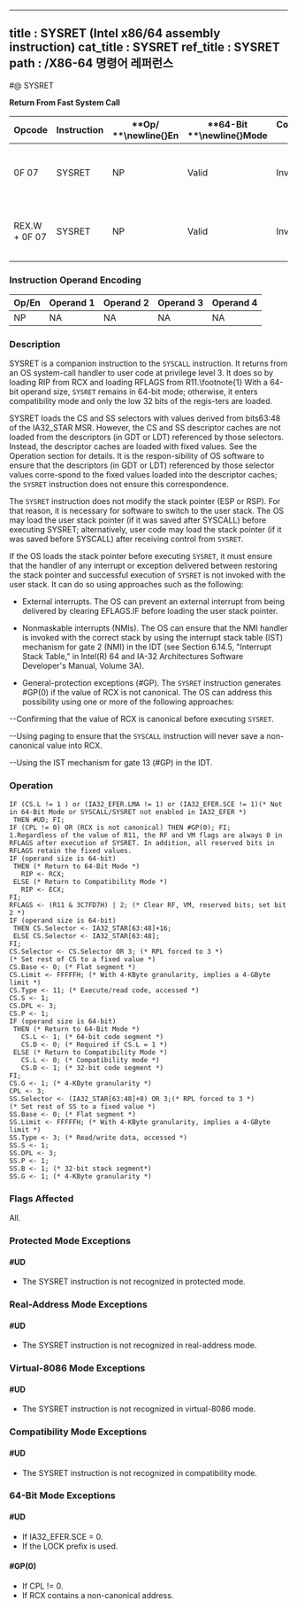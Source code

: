 ----------------------------
title : SYSRET (Intel x86/64 assembly instruction)
cat_title : SYSRET
ref_title : SYSRET
path : /X86-64 명령어 레퍼런스
----------------------------
#@ SYSRET

**Return From Fast System Call**

|**Opcode**|**Instruction**|**Op/ **\newline{}**En**|**64-Bit **\newline{}**Mode**|**Compat/**\newline{}**Leg Mode**|**Description**|
|----------|---------------|------------------------|-----------------------------|---------------------------------|---------------|
|0F 07|SYSRET|NP|Valid|Invalid|Return to compatibility mode from fast system call |
|REX.W + 0F 07|SYSRET|NP|Valid|Invalid|Return to 64-bit mode from fast system call |
### Instruction Operand Encoding


|Op/En|Operand 1|Operand 2|Operand 3|Operand 4|
|-----|---------|---------|---------|---------|
|NP|NA|NA|NA|NA|
### Description


SYSRET is a companion instruction to the `SYSCALL` instruction. It returns from an OS system-call handler to user code at privilege level 3. It does so by loading RIP from RCX and loading RFLAGS from R11.\footnote{1}  With a 64-bit operand size, `SYSRET` remains in 64-bit mode; otherwise, it enters compatibility mode and only the low 32 bits of the regis-ters are loaded.

SYSRET loads the CS and SS selectors with values derived from bits63:48 of the IA32_STAR MSR. However, the CS and SS descriptor caches are not loaded from the descriptors (in GDT or LDT) referenced by those selectors. Instead, the descriptor caches are loaded with fixed values. See the Operation section for details. It is the respon-sibility of OS software to ensure that the descriptors (in GDT or LDT) referenced by those selector values corre-spond to the fixed values loaded into the descriptor caches; the `SYSRET` instruction does not ensure this correspondence.

The `SYSRET` instruction does not modify the stack pointer (ESP or RSP). For that reason, it is necessary for software to switch to the user stack. The OS may load the user stack pointer (if it was saved after SYSCALL) before executing SYSRET; alternatively, user code may load the stack pointer (if it was saved before SYSCALL) after receiving control from `SYSRET`.

If the OS loads the stack pointer before executing `SYSRET`, it must ensure that the handler of any interrupt or exception delivered between restoring the stack pointer and successful execution of `SYSRET` is not invoked with the user stack. It can do so using approaches such as the following:

*  External interrupts. The OS can prevent an external interrupt from being delivered by clearing EFLAGS.IF before loading the user stack pointer.

*  Nonmaskable interrupts (NMIs). The OS can ensure that the NMI handler is invoked with the correct stack by using the interrupt stack table (IST) mechanism for gate 2 (NMI) in the IDT (see Section 6.14.5, "Interrupt Stack Table," in Intel(R) 64 and IA-32 Architectures Software Developer's Manual, Volume 3A).

*  General-protection exceptions (#GP). The `SYSRET` instruction generates #GP(0) if the value of RCX is not canonical. The OS can address this possibility using one or more of the following approaches:

 --Confirming that the value of RCX is canonical before executing `SYSRET`.

 --Using paging to ensure that the `SYSCALL` instruction will never save a non-canonical value into RCX.

 --Using the IST mechanism for gate 13 (#GP) in the IDT.


### Operation

```info-verb
IF (CS.L != 1 ) or (IA32_EFER.LMA != 1) or (IA32_EFER.SCE != 1)(* Not in 64-Bit Mode or SYSCALL/SYSRET not enabled in IA32_EFER *)
 THEN #UD; FI;
IF (CPL != 0) OR (RCX is not canonical) THEN #GP(0); FI;
1.Regardless of the value of R11, the RF and VM flags are always 0 in RFLAGS after execution of SYSRET. In addition, all reserved bits in RFLAGS retain the fixed values.
IF (operand size is 64-bit) 
 THEN (* Return to 64-Bit Mode *)
   RIP <- RCX;
 ELSE (* Return to Compatibility Mode *)
   RIP <- ECX;
FI;
RFLAGS <- (R11 & 3C7FD7H) | 2; (* Clear RF, VM, reserved bits; set bit 2 *)
IF (operand size is 64-bit) 
 THEN CS.Selector <- IA32_STAR[63:48]+16;
 ELSE CS.Selector <- IA32_STAR[63:48];
FI;
CS.Selector <- CS.Selector OR 3; (* RPL forced to 3 *)
(* Set rest of CS to a fixed value *)
CS.Base <- 0; (* Flat segment *)
CS.Limit <- FFFFFH; (* With 4-KByte granularity, implies a 4-GByte limit *)
CS.Type <- 11; (* Execute/read code, accessed *)
CS.S <- 1;
CS.DPL <- 3;
CS.P <- 1;
IF (operand size is 64-bit) 
 THEN (* Return to 64-Bit Mode *)
   CS.L <- 1; (* 64-bit code segment *)
   CS.D <- 0; (* Required if CS.L = 1 *)
 ELSE (* Return to Compatibility Mode *)
   CS.L <- 0; (* Compatibility mode *)
   CS.D <- 1; (* 32-bit code segment *)
FI;
CS.G <- 1; (* 4-KByte granularity *)
CPL <- 3;
SS.Selector <- (IA32_STAR[63:48]+8) OR 3;(* RPL forced to 3 *)
(* Set rest of SS to a fixed value *)
SS.Base <- 0; (* Flat segment *)
SS.Limit <- FFFFFH; (* With 4-KByte granularity, implies a 4-GByte limit *)
SS.Type <- 3; (* Read/write data, accessed *)
SS.S <- 1;
SS.DPL <- 3;
SS.P <- 1;
SS.B <- 1; (* 32-bit stack segment*)
SS.G <- 1; (* 4-KByte granularity *)
```
### Flags Affected


All.


### Protected Mode Exceptions

#### #UD
* The SYSRET instruction is not recognized in protected mode.

### Real-Address Mode Exceptions

#### #UD
* The SYSRET instruction is not recognized in real-address mode.

### Virtual-8086 Mode Exceptions

#### #UD
* The SYSRET instruction is not recognized in virtual-8086 mode.

### Compatibility Mode Exceptions

#### #UD
* The SYSRET instruction is not recognized in compatibility mode.

### 64-Bit Mode Exceptions

#### #UD
* If IA32_EFER.SCE = 0.
* If the LOCK prefix is used.

#### #GP(0)
* If CPL != 0.
* If RCX contains a non-canonical address.
